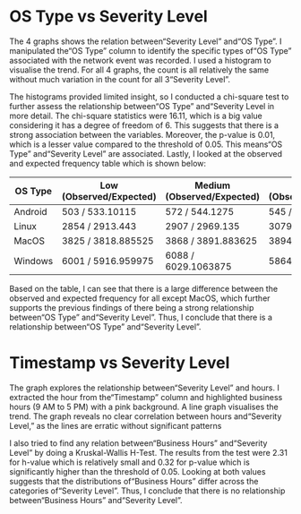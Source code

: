 # **OS Type vs Severity Level**
The 4 graphs shows the relation between“Severity Level” and“OS Type”. I manipulated the“OS Type” column to identify the specific types of“OS Type” associated with the network event was recorded. I used a histogram to visualise the trend. For all 4 graphs, the count is all relatively the same without much variation in the count for all 3“Severity Level”.

The histograms provided limited insight, so I conducted a chi-square test to further assess the relationship between“OS Type” and“Severity Level in more detail. The chi-square statistics were 16.11, which is a big value considering it has a degree of freedom of 6. This suggests that there is a strong association between the variables. Moreover, the p-value is 0.01, which is a lesser value compared to the threshold of 0.05. This means“OS Type” and“Severity Level” are associated. Lastly, I looked at the observed and expected frequency table which is shown below:

| OS Type | Low (Observed/Expected) | Medium (Observed/Expected) | High (Observed/Expected) |
| ------- | ----------------------- | -------------------------- | ------------------------ |
| Android | 503 / 533.10115         | 572 / 544.1275             | 545 / 541.1071           |
| Linux   | 2854 / 2913.443         | 2907 / 2969.135            | 3079 / 2957.422          |
| MacOS   | 3825 / 3818.885525      | 3868 / 3891.883625         | 3894 / 3876.43085        |
| Windows | 6001 / 5916.959975      | 6088 / 6029.1063875        | 5864 / 6006.17615        |

Based on the table, I can see that there is a large difference between the observed and expected frequency for all except MacOS, which further supports the previous findings of there being a strong relationship between“OS Type” and“Severity Level”. Thus, I conclude that there is a relationship between“OS Type” and“Severity Level”.

# **Timestamp vs Severity Level**
The graph explores the relationship between“Severity Level” and hours. I extracted the hour from the“Timestamp” column and highlighted business hours (9 AM to 5 PM) with a pink background. A line graph visualises the trend. The graph reveals no clear correlation between hours and“Severity Level,” as the lines are erratic without significant patterns

I also tried to find any relation between“Business Hours” and“Severity Level” by doing a Kruskal-Wallis H-Test. The results from the test were 2.31 for h-value which is relatively small and 0.32 for p-value which is significantly higher than the threshold of 0.05. Looking at both values suggests that the distributions of“Business Hours” differ across the categories of“Severity Level”. Thus, I conclude that there is no relationship between“Business Hours” and“Severity Level”.